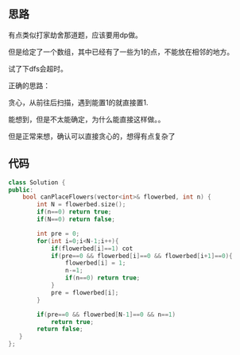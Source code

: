 ## 思路

有点类似打家劫舍那道题，应该要用dp做。

但是给定了一个数组，其中已经有了一些为1的点，不能放在相邻的地方。

试了下dfs会超时。



正确的思路：

贪心，从前往后扫描，遇到能置1的就直接置1.

能想到，但是不太能确定，为什么能直接这样做。。

但是正常来想，确认可以直接贪心的，想得有点复杂了



## 代码



```c++
class Solution {
public:
    bool canPlaceFlowers(vector<int>& flowerbed, int n) {
        int N = flowerbed.size();
        if(n==0) return true;
        if(N==0) return false;

        int pre = 0;
        for(int i=0;i<N-1;i++){
            if(flowerbed[i]==1) cot
            if(pre==0 && flowerbed[i]==0 && flowerbed[i+1]==0){
                flowerbed[i] = 1;
                n-=1;
                if(n==0) return true;
            }
            pre = flowerbed[i];
        }

        if(pre==0 && flowerbed[N-1]==0 && n==1)  
            return true;
        return false;
   }
};
```

